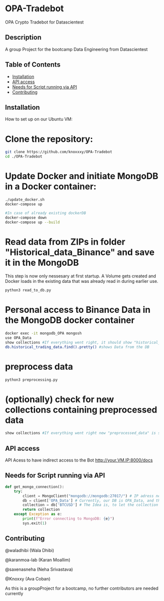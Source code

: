# OPA-Tradebot
OPA Crypto Tradebot for Datascientest
## Description
A group Project for the bootcamp Data Engineering from Datascientest

## Table of Contents
- [Installation](#installation)
- [API access](#API-access)
- [Needs for Script running via API](Needs-for-Script-running-via-API)
- [Contributing](#contributing)

## Installation
How to set up on our Ubuntu VM:

# Clone the repository:
```bash
git clone https://github.com/knoxxxy/OPA-Tradebot
cd ./OPA-Tradebot
```
# Update Docker and initiate MongoDB in a Docker container:
``` bash
./update_docker.sh
docker-compose up

#In case of already existing dockerDB
docker-compose down
docker-compose up --build
```

# Read data from ZIPs in folder "Historical_data_Binance" and save it in the MongoDB
This step is now only nessesary at first startup. A Volume gets created and Docker loads in the existing data that was already read in during earlier use.
``` bash
python3 read_to_db.py
```

# Personal access to Binance Data in the MongoDB docker container
``` bash
docker exec -it mongodb_OPA mongosh
use OPA_Data
show collections #If everything went right, it should show "historical_trading_data"
db.historical_trading_data.find().pretty() #shows Data from the DB
```

# preprocess data 
``` bash
python3 preprocessing.py 
```

# (optionally) check for new collections containing preprocessed data
```bash
show collections #If everything went right new "preprocessed_data" is shown as new mongodb collection (accessed via mongo shell)
```
## API access
API Acess to have indirect access to the Bot
http://your.VM.IP:8000/docs

## Needs for Script running via API
``` python
def get_mongo_connection():
    try:
        client = MongoClient("mongodb://mongodb:27017/") # IP adress needs mongodb network defined in Docker-Compose
        db = client['OPA_Data'] # Currently, our DB is OPA_Data, and this shouldnt change in the future
        collection = db['BTCUSD'] # The Idea is, to let the collection names reflect the Trading Pairs
        return collection
    except Exception as e:
        print(f"Error connecting to MongoDB: {e}")
        sys.exit(1)
```




## Contributing
@waladhibi (Wala Dhibi)

@karanmoa-lab (Karan Moallim)

@saxenasneha (Neha Srivastava)

@Knoxxy (Ava Coban)

As this is a groupProject for a bootcamp, no further contributors are needed currently

